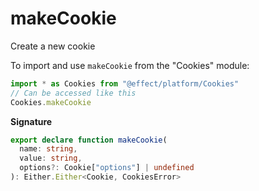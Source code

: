 # makeCookie

Create a new cookie

To import and use `makeCookie` from the "Cookies" module:

```ts
import * as Cookies from "@effect/platform/Cookies"
// Can be accessed like this
Cookies.makeCookie
```

**Signature**

```ts
export declare function makeCookie(
  name: string,
  value: string,
  options?: Cookie["options"] | undefined
): Either.Either<Cookie, CookiesError>
```
